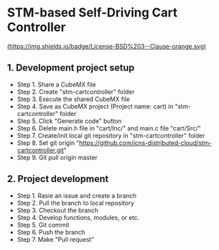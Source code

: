 # STM-based Self-Driving Cart Controller 
[(https://img.shields.io/badge/License-BSD%203--Clause-orange.svg)](https://opensource.org/licenses/BSD-3-Clause)  

## 1. Development project setup
* Step 1. Share a CubeMX file
* Step 2. Create "stm-cartcontroller" folder
* Step 3. Execute the shared CubeMX file
* Step 4. Save as CubeMX project (Project name: cart) in "stm-cartcontroller" folder
* Step 5. Click "Generate code" button
* Step 6. Delete main.h file in "cart/Inc/" and main.c file "cart/Src/"
* Step 7. Create/init local git repository in "stm-cartcontroller" folder
* Step 8. Set git origin "https://github.com/icns-distributed-cloud/stm-cartcontroller.git"
* Step 9. Git pull origin master

## 2. Project development
* Step 1. Rasie an issue and create a branch
* Step 2. Pull the branch to local repository
* Step 3. Checkout the branch
* Step 4. Develop functions, modules, or etc.
* Step 5. Git commit
* Step 6. Push the branch
* Step 7. Make "Pull request"
